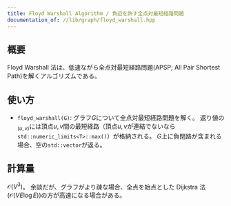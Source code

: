 ```yaml
---
title: Floyd Warshall Algorithm / 負辺を許す全点対最短経路問題
documentation_of: //lib/graph/floyd_warshall.hpp
---
```


## 概要

Floyd Warshall 法は、低速ながら全点対最短経路問題(APSP; All Pair Shortest Path)を解くアルゴリズムである。

## 使い方

- `floyd_warshall(G)`: グラフ$G$について全点対最短経路問題を解く。 返り値の$_{(u,v)
  }$には頂点$u,v$間の最短経路（頂点$u,v$が連結でないなら`std::numeric_limits<T>::max()`）が格納される。 $G$上に負閉路が含まれる場合、空の`std::vector`が返る。

## 計算量

$\mathcal{O}(V^3)$。 余談だが、グラフがより疎な場合、全点を始点とした Dijkstra 法($\mathcal{O}(VE\log E)$)の方が高速になる場合がある。
